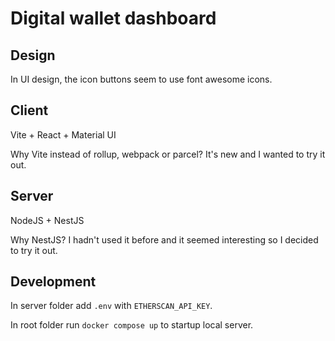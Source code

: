 # Digital wallet dashboard

## Design

In UI design, the icon buttons seem to use font awesome icons.

## Client

Vite + React + Material UI

Why Vite instead of rollup, webpack or parcel? It's new and I wanted to try it out.

## Server

NodeJS + NestJS

Why NestJS? I hadn't used it before and it seemed interesting so I decided to try it out.

## Development

In server folder add `.env` with `ETHERSCAN_API_KEY`.

In root folder run `docker compose up` to startup local server.